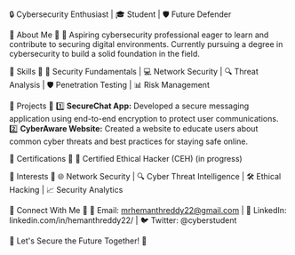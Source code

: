 🔒 Cybersecurity Enthusiast | 🎓 Student | 🛡️ Future Defender

🔹 About Me 🔹
🚀 Aspiring cybersecurity professional eager to learn and contribute to securing digital environments. Currently pursuing a degree in cybersecurity to build a solid foundation in the field.

🔸 Skills 🔸
🔐 Security Fundamentals | 💻 Network Security | 🔍 Threat Analysis | 🛡️ Penetration Testing | 📊 Risk Management

🔹 Projects 🔹
1️⃣ **SecureChat App:** Developed a secure messaging application using end-to-end encryption to protect user communications.
2️⃣ **CyberAware Website:** Created a website to educate users about common cyber threats and best practices for staying safe online.

🔸 Certifications 🔸
🔐 Certified Ethical Hacker (CEH) (in progress)

🔹 Interests 🔹
🌐 Network Security | 🔍 Cyber Threat Intelligence | 🛠️ Ethical Hacking | 📈 Security Analytics

🔸 Connect With Me 🔸
📧 Email: mrhemanthreddy22@gmail.com | 🔗 LinkedIn: linkedin.com/in/hemanthreddy22/ | 🐦 Twitter: @cyberstudent

🔹 Let's Secure the Future Together! 🔹


<!---
mrhemanthreddy22/mrhemanthreddy22 is a ✨ special ✨ repository because its `README.md` (this file) appears on your GitHub profile.
You can click the Preview link to take a look at your changes.
--->
